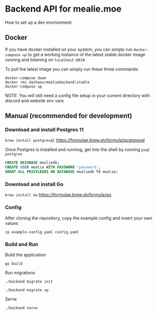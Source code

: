 # Backend API for mealie.moe

How to set up a dev environment:

## Docker

If you have docker installed on your system, you can simply run `docker-compose up` to get a working instance of the
latest stable docker image running and listening on `localhost:8810`

To pull the latest image you can simply run these three commands:
```
docker-compose down
docker rmi dashwav/mealiebackend:stable 
docker-compose up
```

NOTE: You will still need a config file setup in your current directory with discord and website env vars

## Manual (recommended for development)

### Download and install Postgres 11

`brew install postgresql`
https://formulae.brew.sh/formula/postgresql

Once Postgres is installed and running, get into the shell by running `psql postgres`
```sql
CREATE DATABASE mealiedb;
CREATE USER mealie WITH PASSWORD 'password';
GRANT ALL PRIVILEGES ON DATABASE mealiedb TO mealie;
```

### Download and install Go

`brew install Go`
https://formulae.brew.sh/formula/go

### Config

After cloning the repository, copy the example config and insert your own values

`cp example-config.yaml config.yaml`

### Build and Run

Build the application

`go build`

Run migrations

`./backend migrate init`

`./backend migrate up`

Serve

`./backend serve`


